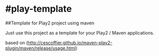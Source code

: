 #play-template
=============

##Template for Play2 project using maven

Just use this project as a template for your Play2 / Maven applications.

based on (http://cescoffier.github.io/maven-play2-plugin/maven/release/usage.html)